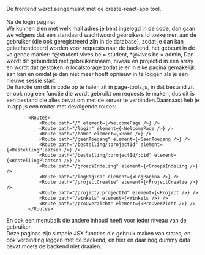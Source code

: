 De frontend werdt aangemaakt met de create-react-app tool.\
\
Na de login pagina:\
We kunnen zien met welk mail adres je bent ingelogd in de code, dan gaan we volgens dat een standaard wachtwoord gebruikers id toekennen aan de gebruiker (die ook geregistreerd zijn in de database), zodat je dan kan geäuthenticeerd worden voor requests naar de backend, het gebeurt in de volgende manier: *@student.vives.be = student, *@vives.be = admin, Dan wordt dit gebundeld met gebruikersnaam, niveau en projectid in een array en wordt dat gestoken in localstorage zodat je er in elke pagina gemakelijk aan kan en omdat je dan niet meer hoeft opnieuw in te loggen als je een nieuwe sessie start.\
De functie om dit in code op te halen zit in page-tools.js, in dat bestand zit er ook nog een functie die wordt gebruikt om requests te maken, dus dit is een bestand die alles bevat om met de server te verbinden.Daarnaast heb je in app.js een router met devolgende routes:
```
        <Routes>
            <Route path="/" element={<WelcomePage />} />
            <Route path="/login" element={<WelcomePage />} />
            <Route path="/home" element={<Home />} />
            <Route path="/geenToegang" element={<GeenToegang />} />
            <Route path="/bestelling/:projectId" element={<BestellingPlaatsen />} />
            <Route path="/bestelling/:projectId/:bid" element={<BestellingPlaatsen />} />
            <Route path="/groepsIndeling" element={<GroepsIndeling />} />
            <Route path="/logPagina" element={<LogPagina />} />
            <Route path="/projectCreatie" element={<ProjectCreatie />} />
            <Route path="/project/:projectId" element={<Project />} />
            <Route path="/winkels" element={<Winkels />} />
            <Route path="/proOverzicht" element={<ProOverzicht />} />
        </Routes>
```
En ook een menubalk die andere inhoud heeft voor ieder niveau van de gebruiker.\
Deze paginas zijn simpele JSX functies die gebruik maken van states, en ook verbinding leggen met de backend, en hier en daar nog dummy data bevat moets de backend niet draaien.     